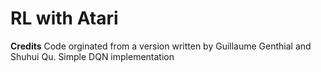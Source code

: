 # RL with Atari

**Credits**
Code orginated from a version written by Guillaume Genthial and Shuhui Qu.
Simple DQN implementation
